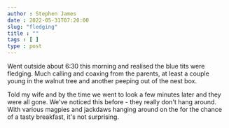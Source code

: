 ```yaml
---
author : Stephen James
date : 2022-05-31T07:20:00
slug: "fledging" 
title : ""
tags : [ ]
type : post
---
```

Went outside about 6:30 this morning and realised the blue tits were fledging. Much calling and coaxing from the parents, at least a couple young in the walnut tree and another peeping out of the nest box. 

Told my wife and by the time we went to look a few minutes later and they were all gone. We've noticed this before - they really don't hang around. With various magpies and jackdaws hanging around on the for the chance of a tasty breakfast, it's not surprising.